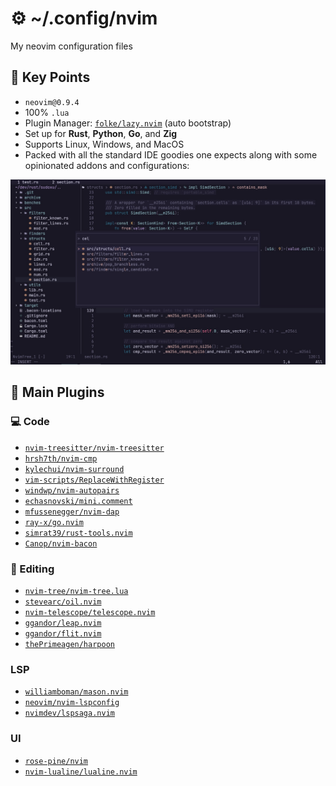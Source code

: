 # ⚙️ ~/.config/nvim

My neovim configuration files

## 🔑 Key Points
- `neovim@0.9.4`
- 100% `.lua`
- Plugin Manager: [`folke/lazy.nvim`](https://www.github.com/folke/lazy.nvim) (auto bootstrap)
- Set up for **Rust**, **Python**, **Go**, and **Zig**
- Supports Linux, Windows, and MacOS
- Packed with all the standard IDE goodies one expects along with some opinionated addons and configurations:

![](nvim.jpg)

## 🧩 Main Plugins
### 💻 Code
- [`nvim-treesitter/nvim-treesitter`](https://www.github.com/nvim-treesitter/nvim-treesitter)
- [`hrsh7th/nvim-cmp`](https://www.github.com/hrsh7th/nvim-cmp)
- [`kylechui/nvim-surround`](https://www.github.com/kylechui/nvim-surround)
- [`vim-scripts/ReplaceWithRegister`](https://www.github.com/vim-scripts/ReplaceWithRegister)
- [`windwp/nvim-autopairs`](https://www.github.com/windwp/nvim-autopairs)
- [`echasnovski/mini.comment`](https://www.github.com/echasnovski/mini.comment)
- [`mfussenegger/nvim-dap`](https://www.github.com/mfussenegger/nvim-dap)
- [`ray-x/go.nvim`](https://www.github.com/ray-x/go.nvim)
- [`simrat39/rust-tools.nvim`](https://www.github.com/simrat39/rust-tools.nvim)
- [`Canop/nvim-bacon`](https://www.github.com/Canop/nvim-bacon)

### 📃 Editing
- [`nvim-tree/nvim-tree.lua`](https://www.github.com/nvim-tree/nvim-tree.lua)
- [`stevearc/oil.nvim`](https://www.github.com/stevearc/oil.nvim)
- [`nvim-telescope/telescope.nvim`](https://www.github.com/nvim-telescope/telescope.nvim)
- [`ggandor/leap.nvim`](https://www.github.com/ggandor/leap.nvim)
- [`ggandor/flit.nvim`](https://www.github.com/ggandor/flit.nvim)
- [`thePrimeagen/harpoon`](https://www.github.com/thePrimeagen/harpoon)

### LSP
- [`williamboman/mason.nvim`](https://www.github.com/williamboman/mason.nvim)
- [`neovim/nvim-lspconfig`](https://www.github.com/neovim/nvim-lspconfig)
- [`nvimdev/lspsaga.nvim`](https://www.github.com/nvimdev/lspsaga.nvim)

### UI
- [`rose-pine/nvim`](https://www.github.com/rose-pine/nvim)
- [`nvim-lualine/lualine.nvim`](https://www.github.com/nvim-lualine/lualine.nvim)
